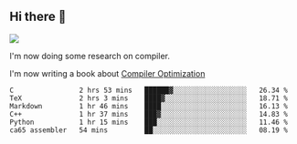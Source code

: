 


<!--
**liusy58/liusy58** is a ✨ _special_ ✨ repository because its `README.md` (this file) appears on your GitHub profile.

Here are some ideas to get you started:

- 🔭 I’m currently working on ...
- 🌱 I’m currently learning ...
- 👯 I’m looking to collaborate on ...
- 🤔 I’m looking for help with ...
- 💬 Ask me about ...
- 📫 How to reach me: ...
- 😄 Pronouns: ...
- ⚡ Fun fact: ...
-->
<!--
![](https://komarev.com/ghpvc/?username=liusy58&color=brightgreen&label=PROFILE+VIEWS)




- 🔭 I’m currently working on my .
- 📫 How to reach me:plz contact me by [email](liusy58@,ail2.sysu.edu.cn) or WeChat(LIUSIYU_58)
- 🏫 I'm an undergraduate in Sun-Yat-sen University majoring in the computer science. Expected to graduate in Spring 2021.
- 👯 I'm now interested in System such as OS, Compiler and Database. 
- 🤔 I’m looking for help with Database System.
-->

## Hi there 👋
![](https://komarev.com/ghpvc/?username=liusy58&color=brightgreen&label=PROFILE+VIEWS)



I'm now doing some research on compiler.

I'm now writing a book about [Compiler Optimization](https://github.com/liusy58/CompilerNotes/blob/master/main.pdf)


 <!--START_SECTION:waka-->

```text
C                2 hrs 53 mins   ██████▓░░░░░░░░░░░░░░░░░░   26.34 %
TeX              2 hrs 3 mins    ████▓░░░░░░░░░░░░░░░░░░░░   18.71 %
Markdown         1 hr 46 mins    ████░░░░░░░░░░░░░░░░░░░░░   16.13 %
C++              1 hr 37 mins    ███▓░░░░░░░░░░░░░░░░░░░░░   14.83 %
Python           1 hr 15 mins    ███░░░░░░░░░░░░░░░░░░░░░░   11.46 %
ca65 assembler   54 mins         ██░░░░░░░░░░░░░░░░░░░░░░░   08.19 %
```

<!--END_SECTION:waka-->
